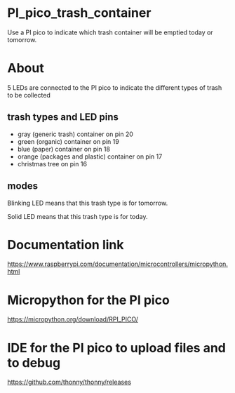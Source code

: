 # PI_pico_trash_container
Use a PI pico to indicate which trash container will be emptied today or tomorrow.

# About
5 LEDs are connected to the PI pico to indicate the different types of trash to be collected

## trash types and LED pins
- gray (generic trash) container on pin 20
- green (organic) container on pin 19
- blue (paper) container on pin 18
- orange (packages and plastic) container on pin 17
- christmas tree on pin 16

## modes
Blinking LED means that this trash type is for tomorrow.

Solid LED means that this trash type is for today.

# Documentation link
https://www.raspberrypi.com/documentation/microcontrollers/micropython.html

# Micropython for the PI pico

https://micropython.org/download/RPI_PICO/

# IDE for the PI pico to upload files and to debug

https://github.com/thonny/thonny/releases
